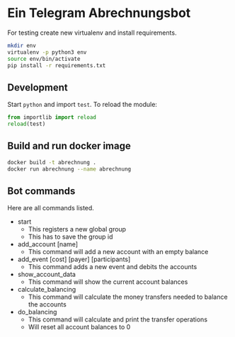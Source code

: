 # Ein Telegram Abrechnungsbot

For testing create new virtualenv and install requirements.

~~~bash
mkdir env
virtualenv -p python3 env
source env/bin/activate
pip install -r requirements.txt
~~~

## Development

Start `python` and import `test`.
To reload the module:

~~~python
from importlib import reload
reload(test)
~~~

## Build and run docker image

~~~bash
docker build -t abrechnung .
docker run abrechnung --name abrechnung
~~~

## Bot commands

Here are all commands listed.

 - start
 	+ This registers a new global group
 	+ This has to save the group id
 - add_account [name]
 	+ This command will add a new account with an empty balance
 - add_event [cost] [payer] [participants]
 	+ This command adds a new event and debits the accounts
 - show_account_data
 	+ This command will show the current account balances
 - calculate_balancing
 	+ This command will calculate the money transfers needed to balance the accounts
 - do_balancing
 	+ This command will calculate and print the transfer operations
 	+ Will reset all account balances to 0